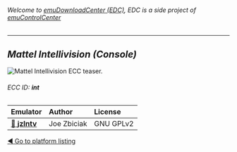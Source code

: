 ###### Welcome to [emuDownloadCenter (EDC)](https://github.com/PhoenixInteractiveNL/emuDownloadCenter/wiki/), EDC is a side project of [emuControlCenter](https://github.com/PhoenixInteractiveNL/emuControlCenter/wiki/)
***
## _Mattel Intellivision (Console)_
![](https://raw.githubusercontent.com/wiki/PhoenixInteractiveNL/emuDownloadCenter/images_platform/ecc_int_teaser.png "Mattel Intellivision ECC teaser.")
###### ECC ID: **int**

| Emulator   | Author      | License     |
|:-----------|:------------|:------------|
| [:file_folder: **jzIntv**](https://github.com/PhoenixInteractiveNL/emuDownloadCenter/wiki/Emulator-jzintv#menu) | Joe Zbiciak | GNU GPLv2 |

[:arrow_backward: Go to platform listing](https://github.com/PhoenixInteractiveNL/emuDownloadCenter/wiki/EDC-Platform-List)

